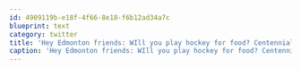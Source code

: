 ```yaml
---
id: 4909119b-e18f-4f66-8e18-f6b12ad34a7c
blueprint: text
category: twitter
title: 'Hey Edmonton friends: WIll you play hockey for food? Centennial Square 4-8pm ow.ly/n3OAL'
caption: 'Hey Edmonton friends: WIll you play hockey for food? Centennial Square 4-8pm <a href="http://ow.ly/n3OAL" title="http://ow.ly/n3OAL" class="link link_untco">ow.ly/n3OAL</a>'
---
```

